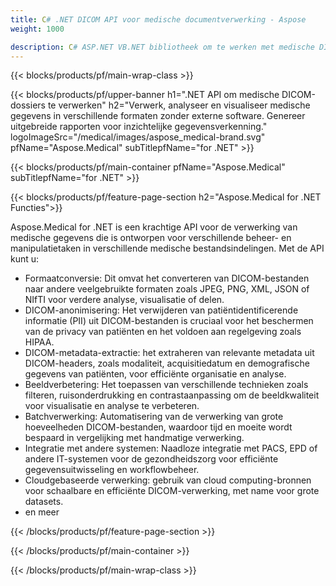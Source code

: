 ```yaml
---
title: C# .NET DICOM API voor medische documentverwerking - Aspose 
weight: 1000

description: C# ASP.NET VB.NET bibliotheek om te werken met medische DICOM-bestanden. 
---
```


{{< blocks/products/pf/main-wrap-class >}}

{{< blocks/products/pf/upper-banner h1=".NET API om medische DICOM-dossiers te verwerken" h2="Verwerk, analyseer en visualiseer medische gegevens in verschillende formaten zonder externe software. Genereer uitgebreide rapporten voor inzichtelijke gegevensverkenning." logoImageSrc="/medical/images/aspose_medical-brand.svg" pfName="Aspose.Medical" subTitlepfName="for .NET" >}}

{{< blocks/products/pf/main-container pfName="Aspose.Medical" subTitlepfName="for .NET" >}}

{{< blocks/products/pf/feature-page-section h2="Aspose.Medical for .NET Functies">}}

<p>Aspose.Medical for .NET is een krachtige API voor de verwerking van medische gegevens die is ontworpen voor verschillende beheer- en manipulatietaken in verschillende medische bestandsindelingen. Met de API kunt u:</p>

<ul>
<li>Formaatconversie: Dit omvat het converteren van DICOM-bestanden naar andere veelgebruikte formaten zoals JPEG, PNG, XML, JSON of NIfTI voor verdere analyse, visualisatie of delen.</li>
<li>DICOM-anonimisering: Het verwijderen van patiëntidentificerende informatie (PII) uit DICOM-bestanden is cruciaal voor het beschermen van de privacy van patiënten en het voldoen aan regelgeving zoals HIPAA.</li>
<li>DICOM-metadata-extractie: het extraheren van relevante metadata uit DICOM-headers, zoals modaliteit, acquisitiedatum en demografische gegevens van patiënten, voor efficiënte organisatie en analyse.</li>
<li>Beeldverbetering: Het toepassen van verschillende technieken zoals filteren, ruisonderdrukking en contrastaanpassing om de beeldkwaliteit voor visualisatie en analyse te verbeteren.</li>
<li>Batchverwerking: Automatisering van de verwerking van grote hoeveelheden DICOM-bestanden, waardoor tijd en moeite wordt bespaard in vergelijking met handmatige verwerking.</li>
<li>Integratie met andere systemen: Naadloze integratie met PACS, EPD of andere IT-systemen voor de gezondheidszorg voor efficiënte gegevensuitwisseling en workflowbeheer.</li>
<li>Cloudgebaseerde verwerking: gebruik van cloud computing-bronnen voor schaalbare en efficiënte DICOM-verwerking, met name voor grote datasets.</li>
<li>en meer</li>
</ul>

{{< /blocks/products/pf/feature-page-section >}}

{{< /blocks/products/pf/main-container >}}

{{< /blocks/products/pf/main-wrap-class >}}